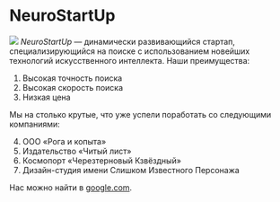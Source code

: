 # NeuroStartUp
![](https://netology-code.github.io/git-homeworks/introduction/assets/logo.png)
*NeuroStartUp* — динамически развивающийся стартап, специализирующийся на поиске с использованием новейших технологий искусственного интеллекта.
Наши преимущества:
1. Высокая точность поиска
2. Высокая скорость поиска
3. Низкая цена

Мы на столько крутые, что уже успели поработать со следующими компаниями:

4. ООО «Рога и копыта»
5. Издательство «Читый лист»
6. Космопорт «Черезтерновый Кзвёздный»
7. Дизайн-студия имени Слишком Известного Персонажа

Нас можно найти в [google.com](https://google.com/).